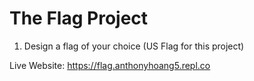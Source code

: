 # The Flag Project

1. Design a flag of your choice (US Flag for this project)

Live Website: https://flag.anthonyhoang5.repl.co
